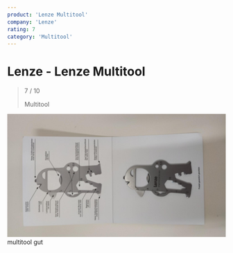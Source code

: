 ```yaml
---
product: 'Lenze Multitool'
company: 'Lenze'
rating: 7
category: 'Multitool'
---
```


# Lenze - Lenze Multitool
>
> 7 / 10
>
> Multitool

![Lenze Multitool](./assets/lenze-lenze-multitool-05a801ed-b003-4e81-9472-a022b05114cc.jpg)
multitool gut
